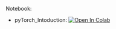 Notebook:

* pyTorch_Intoduction: [![Open In Colab](https://colab.research.google.com/assets/colab-badge.svg)](https://colab.research.google.com/github/TemaBlag/ML/blob/main/pyTorch/pyTorch_Intoduction.ipynb)
